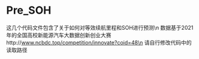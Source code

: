 # Pre_SOH
这几个代码文件包含了关于如何对等效续航里程和SOH进行预测\n
数据基于2021年的全国高校新能源汽车大数据创新创业大赛http://www.ncbdc.top/competition/innovate?coid=48\n
请自行修改代码中的读取路径

